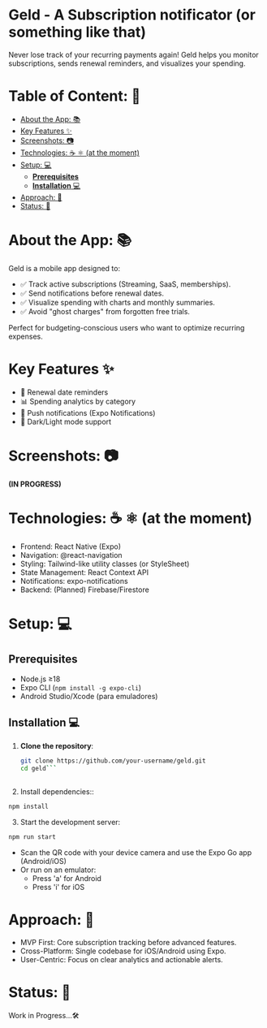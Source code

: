 # Geld - A Subscription notificator (or something like that)
Never lose track of your recurring payments again! Geld helps you monitor subscriptions, sends renewal reminders, and visualizes your spending.

# Table of Content: 📑
- [About the App: 📚](#about-the-app-)
- [Key Features ✨](#key-features-)
- [Screenshots: 📷](#screenshots-)
- [Technologies: ☕️ ⚛️ (at the moment)](#technologies-️-️-at-the-moment)
- [Setup: 💻](#setup-)
  - [**Prerequisites**](#prerequisites)
  - [**Installation** 💻](#installation-)
- [Approach: 🚶](#approach-)
- [Status: 📶](#status-)

# About the App: 📚
Geld is a mobile app designed to:
- ✅ Track active subscriptions (Streaming, SaaS, memberships).
- ✅ Send notifications before renewal dates.
- ✅ Visualize spending with charts and monthly summaries.
- ✅ Avoid "ghost charges" from forgotten free trials.

Perfect for budgeting-conscious users who want to optimize recurring expenses.

# Key Features ✨
- 📅 Renewal date reminders
- 📊 Spending analytics by category
- 🔔 Push notifications (Expo Notifications)
- 🎨 Dark/Light mode support

# Screenshots: 📷
**(IN PROGRESS)**

# Technologies: ☕️ ⚛️ (at the moment)
- Frontend: React Native (Expo)
- Navigation: @react-navigation
- Styling: Tailwind-like utility classes (or StyleSheet)
- State Management: React Context API
- Notifications: expo-notifications
- Backend: (Planned) Firebase/Firestore

# Setup: 💻
## **Prerequisites**  
- Node.js ≥18  
- Expo CLI (`npm install -g expo-cli`)  
- Android Studio/Xcode (para emuladores)  

## **Installation** 💻

1. **Clone the repository**:
   ```bash
   git clone https://github.com/your-username/geld.git
   cd geld```
  
2. Install dependencies::
  ```bash
  npm install
  ```

3. Start the development server:
  ```bash
  npm run start
  ```

  - Scan the QR code with your device camera and use the Expo Go app (Android/iOS)
- Or run on an emulator:
    - Press 'a' for Android
    - Press 'i' for iOS

# Approach: 🚶
- MVP First: Core subscription tracking before advanced features.
- Cross-Platform: Single codebase for iOS/Android using Expo.
- User-Centric: Focus on clear analytics and actionable alerts.

# Status: 📶
Work in Progress...🛠️
